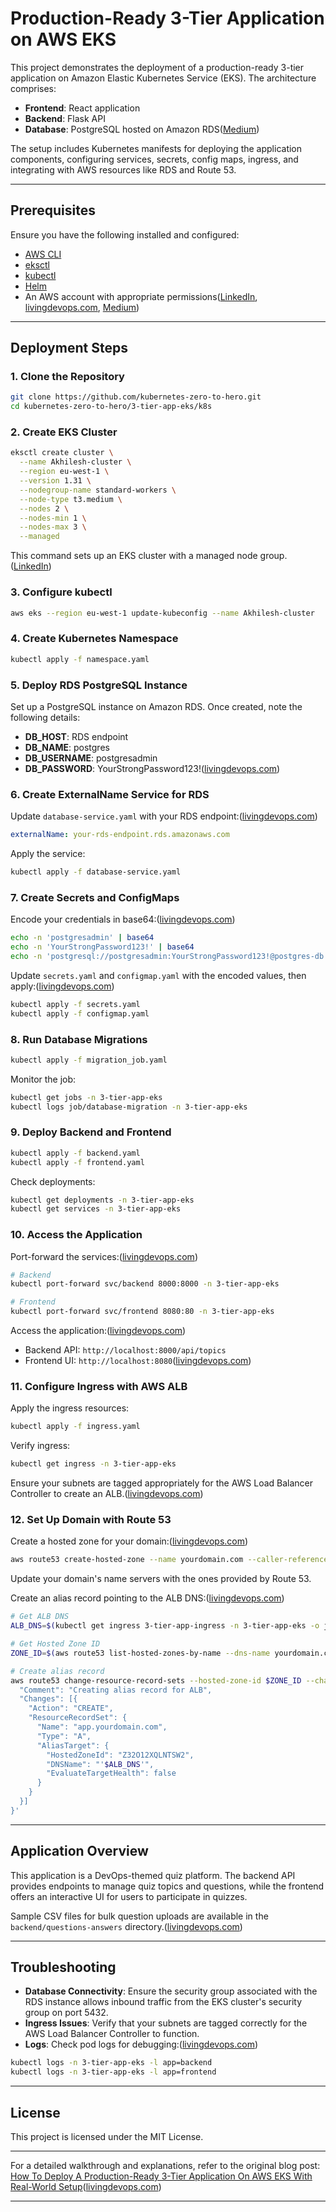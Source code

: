 # Production-Ready 3-Tier Application on AWS EKS

This project demonstrates the deployment of a production-ready 3-tier application on Amazon Elastic Kubernetes Service (EKS). The architecture comprises:

* **Frontend**: React application
* **Backend**: Flask API
* **Database**: PostgreSQL hosted on Amazon RDS([Medium][1])

The setup includes Kubernetes manifests for deploying the application components, configuring services, secrets, config maps, ingress, and integrating with AWS resources like RDS and Route 53.

---

## Prerequisites

Ensure you have the following installed and configured:

* [AWS CLI](https://docs.aws.amazon.com/cli/latest/userguide/install-cliv2.html)
* [eksctl](https://docs.aws.amazon.com/eks/latest/userguide/eksctl.html)
* [kubectl](https://kubernetes.io/docs/tasks/tools/)
* [Helm](https://helm.sh/docs/intro/install/)
* An AWS account with appropriate permissions([LinkedIn][2], [livingdevops.com][3], [Medium][4])

---

## Deployment Steps

### 1. Clone the Repository

```bash
git clone https://github.com/kubernetes-zero-to-hero.git
cd kubernetes-zero-to-hero/3-tier-app-eks/k8s
```



### 2. Create EKS Cluster

```bash
eksctl create cluster \
  --name Akhilesh-cluster \
  --region eu-west-1 \
  --version 1.31 \
  --nodegroup-name standard-workers \
  --node-type t3.medium \
  --nodes 2 \
  --nodes-min 1 \
  --nodes-max 3 \
  --managed
```



This command sets up an EKS cluster with a managed node group.([LinkedIn][2])

### 3. Configure kubectl

```bash
aws eks --region eu-west-1 update-kubeconfig --name Akhilesh-cluster
```



### 4. Create Kubernetes Namespace

```bash
kubectl apply -f namespace.yaml
```



### 5. Deploy RDS PostgreSQL Instance

Set up a PostgreSQL instance on Amazon RDS. Once created, note the following details:

* **DB\_HOST**: RDS endpoint
* **DB\_NAME**: postgres
* **DB\_USERNAME**: postgresadmin
* **DB\_PASSWORD**: YourStrongPassword123!([livingdevops.com][3])

### 6. Create ExternalName Service for RDS

Update `database-service.yaml` with your RDS endpoint:([livingdevops.com][3])

```yaml
externalName: your-rds-endpoint.rds.amazonaws.com
```



Apply the service:

```bash
kubectl apply -f database-service.yaml
```



### 7. Create Secrets and ConfigMaps

Encode your credentials in base64:([livingdevops.com][3])

```bash
echo -n 'postgresadmin' | base64
echo -n 'YourStrongPassword123!' | base64
echo -n 'postgresql://postgresadmin:YourStrongPassword123!@postgres-db.3-tier-app-eks.svc.cluster.local:5432/postgres' | base64
```



Update `secrets.yaml` and `configmap.yaml` with the encoded values, then apply:([livingdevops.com][3])

```bash
kubectl apply -f secrets.yaml
kubectl apply -f configmap.yaml
```



### 8. Run Database Migrations

```bash
kubectl apply -f migration_job.yaml
```



Monitor the job:

```bash
kubectl get jobs -n 3-tier-app-eks
kubectl logs job/database-migration -n 3-tier-app-eks
```



### 9. Deploy Backend and Frontend

```bash
kubectl apply -f backend.yaml
kubectl apply -f frontend.yaml
```



Check deployments:

```bash
kubectl get deployments -n 3-tier-app-eks
kubectl get services -n 3-tier-app-eks
```



### 10. Access the Application

Port-forward the services:([livingdevops.com][3])

```bash
# Backend
kubectl port-forward svc/backend 8000:8000 -n 3-tier-app-eks

# Frontend
kubectl port-forward svc/frontend 8080:80 -n 3-tier-app-eks
```



Access the application:([livingdevops.com][3])

* Backend API: `http://localhost:8000/api/topics`
* Frontend UI: `http://localhost:8080`([livingdevops.com][3])

### 11. Configure Ingress with AWS ALB

Apply the ingress resources:

```bash
kubectl apply -f ingress.yaml
```



Verify ingress:

```bash
kubectl get ingress -n 3-tier-app-eks
```



Ensure your subnets are tagged appropriately for the AWS Load Balancer Controller to create an ALB.([livingdevops.com][3])

### 12. Set Up Domain with Route 53

Create a hosted zone for your domain:([livingdevops.com][3])

```bash
aws route53 create-hosted-zone --name yourdomain.com --caller-reference $(date +%s)
```



Update your domain's name servers with the ones provided by Route 53.

Create an alias record pointing to the ALB DNS:([livingdevops.com][3])

```bash
# Get ALB DNS
ALB_DNS=$(kubectl get ingress 3-tier-app-ingress -n 3-tier-app-eks -o jsonpath='{.status.loadBalancer.ingress[0].hostname}')

# Get Hosted Zone ID
ZONE_ID=$(aws route53 list-hosted-zones-by-name --dns-name yourdomain.com --query "HostedZones[0].Id" --output text | sed 's/\/hostedzone\///')

# Create alias record
aws route53 change-resource-record-sets --hosted-zone-id $ZONE_ID --change-batch '{
  "Comment": "Creating alias record for ALB",
  "Changes": [{
    "Action": "CREATE",
    "ResourceRecordSet": {
      "Name": "app.yourdomain.com",
      "Type": "A",
      "AliasTarget": {
        "HostedZoneId": "Z32O12XQLNTSW2",
        "DNSName": "'$ALB_DNS'",
        "EvaluateTargetHealth": false
      }
    }
  }]
}'
```



---

## Application Overview

This application is a DevOps-themed quiz platform. The backend API provides endpoints to manage quiz topics and questions, while the frontend offers an interactive UI for users to participate in quizzes.

Sample CSV files for bulk question uploads are available in the `backend/questions-answers` directory.([livingdevops.com][3])

---

## Troubleshooting

* **Database Connectivity**: Ensure the security group associated with the RDS instance allows inbound traffic from the EKS cluster's security group on port 5432.
* **Ingress Issues**: Verify that your subnets are tagged correctly for the AWS Load Balancer Controller to function.
* **Logs**: Check pod logs for debugging:([livingdevops.com][3])

```bash
kubectl logs -n 3-tier-app-eks -l app=backend
kubectl logs -n 3-tier-app-eks -l app=frontend
```



---

## License

This project is licensed under the MIT License.

---

For a detailed walkthrough and explanations, refer to the original blog post: [How To Deploy A Production-Ready 3-Tier Application On AWS EKS With Real-World Setup](https://livingdevops.com/devops/deploying-a-production-ready-3-tier-app-on-aws-eks-with-eks/)([livingdevops.com][5])

---

[1]: https://medium.com/%40silas.cloudspace/containerizing-and-deploying-a-three-tier-application-on-aws-eks-with-kubernetes-bd9b0eaf2648?utm_source=chatgpt.com "Containerizing and Deploying a Three-Tier Application on AWS EKS ..."
[2]: https://www.linkedin.com/pulse/how-i-deployed-3-tier-web-app-aws-eks-using-kubernetes-usama-malik-yeiec?utm_source=chatgpt.com "How I Deployed a 3-Tier Web App on AWS EKS Using Kubernetes"
[3]: https://livingdevops.com/devops/deploying-a-production-ready-3-tier-app-on-aws-eks-with-eks/?utm_source=chatgpt.com "How To Deploy A Production-Ready 3-Tier Application On AWS ..."
[4]: https://jay75chauhan.medium.com/streamlined-end-to-end-devsecops-kubernetes-three-tier-project-with-aws-eks-terraform-argocd-0ab73d9de11f?utm_source=chatgpt.com "Streamlined End-to-End DevSecOps Kubernetes Three-Tier Project ..."
[5]: https://livingdevops.com/category/devops/?utm_source=chatgpt.com "Category Devops"
